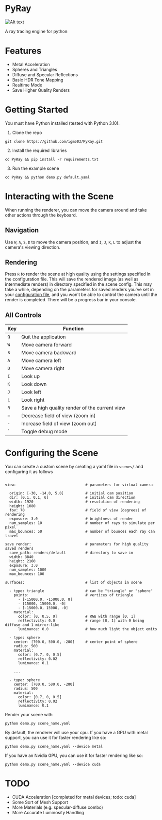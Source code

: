 # PyRay

![Alt text](assets/example.png?raw=true "Title")

A ray tracing engine for python

# Features
- Metal Acceleration
- Spheres and Triangles
- Diffuse and Specular Reflections
- Basic HDR Tone Mapping
- Realtime Mode
- Save Higher Quality Renders

# Getting Started
You must have Python installed (tested with Python 3.10).
1. Clone the repo
```
git clone https://github.com/igm503/PyRay.git
```
2. Install the required libraries
```
cd PyRay && pip install -r requirements.txt
```
3. Run the example scene
```
cd PyRay && python demo.py default.yaml
```

# Interacting with the Scene
When running the renderer, you can move the camera around and take other actions through the keyboard.

## Navigation
Use `W`, `A`, `S`, `D` to move the camera position, and `I`, `J`, `K`, `L` to adjust the camera's viewing direction.

## Rendering
Press `R` to render the scene at high quality using the settings specified in the configuration file. This will save the rendered image (as well as intermediate renders) in directory specified in the scene config. This may take a while, depending on the parameters for saved renders you've set in your [configuration file](#configuring-the-scene), and you won't be able to control the camera until the render is completed. There will be a progress bar in your console.

## All Controls

| Key | Function |
|-----|----------|
| `Q` | Quit the application |
| `W` | Move camera forward |
| `S` | Move camera backward |
| `A` | Move camera left |
| `D` | Move camera right |
| `I` | Look up |
| `K` | Look down |
| `J` | Look left |
| `L` | Look right |
| `R` | Save a high quality render of the current view |
| `=` | Decrease field of view (zoom in) |
| `-` | Increase field of view (zoom out) |
| `` ` `` | Toggle debug mode |

# Configuring the Scene
You can create a custom scene by creating a yaml file in ```scenes/``` and configuring it as follows
```

view:                                # parameters for virtual camera

  origin: [-30, -14.0, 5.0]          # initial cam position
  dir: [0.1, 0.1, 0]                 # initial cam direction
  width: 1920                        # resolution of rendering
  height: 1080
  fov: 70                            # field of view (degrees) of rendering
  exposure: 3.0                      # brightness of render
  num_samples: 10                    # number of rays to simulate per pixel
  max_bounces: 50                    # number of bounces each ray can travel

save_render:                         # parameters for high quality saved renders
  save_path: renders/default         # directory to save in
  width: 3840                  
  height: 2160
  exposure: 3.0
  num_samples: 1000
  max_bounces: 100

surfaces:                            # list of objects in scene

  - type: triangle                   # can be "triangle" or "sphere"
    points:                          # vertices of triangle
      - [-15000.0, -15000.0, 0]
      - [15000, 15000.0, -0]
      - [-15000.0, 15000, -0]
    material:                        
      color: [0, 0.5, 0]             # RGB with range [0, 1]
      reflectivity: 0.0              # range [0, 1] with 0 being diffuse and 1 mirror-like
      luminance: 0.0                 # how much light the object emits

  - type: sphere
    center: [700.0, 500.0, -200]     # center point of sphere
    radius: 500
    material:
      color: [0.7, 0, 0.5]
      reflectivity: 0.02
      luminance: 0.1

    ...                              

  - type: sphere
    center: [700.0, 500.0, -200]    
    radius: 500
    material:
      color: [0.7, 0, 0.5]
      reflectivity: 0.02
      luminance: 0.1

```
Render your scene with
```
python demo.py scene_name.yaml
```
By default, the renderer will use your cpu. If you have a GPU with metal support, you can use it for faster rendering like so:
```
python demo.py scene_name.yaml --device metal
```
If you have an Nvidia GPU, you can use it for faster rendering like so:
```
python demo.py scene_name.yaml --device cuda
```


# TODO
- CUDA Acceleration [completed for metal devices; todo: cuda]
- Some Sort of Mesh Support
- More Materials (e.g. specular-diffuse combo)
- More Accurate Luminosity Handling
